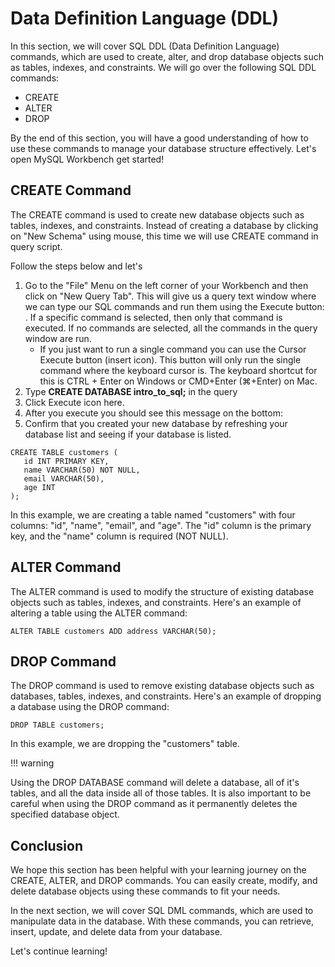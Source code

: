 # Data Definition Language (DDL)

In this section, we will cover SQL DDL (Data Definition Language) commands, which are used to create, alter, and drop database objects such as tables, indexes, and constraints. We will go over the following SQL DDL commands:

- CREATE
- ALTER
- DROP

By the end of this section, you will have a good understanding of how to use these commands to manage your database structure effectively. Let's open MySQL Workbench get started!

## CREATE Command

The CREATE command is used to create new database objects such as tables, indexes, and constraints. Instead of creating a database by clicking on "New Schema" using mouse, this time we will use CREATE command in query script.

Follow the steps below and let's

1. Go to the "File" Menu on the left corner of your Workbench and then click on "New Query Tab". This will give us a query text window where we can type our SQL commands and run them using the Execute button: . If a specific command is selected, then only that command is executed. If no commands are selected, all the commands in the query window are run.
   - If you just want to run a single command you can use the Cursor Execute button (insert icon). This button will only run the single command where the keyboard cursor is. The keyboard shortcut for this is CTRL + Enter on Windows or CMD+Enter (⌘+Enter) on Mac.
2. Type **CREATE DATABASE intro_to_sql;** in the query
3. Click Execute icon here.
4. After you execute you should see this message on the bottom:
5. Confirm that you created your new database by refreshing your database list and seeing if your database is listed.

```
CREATE TABLE customers (
   id INT PRIMARY KEY,
   name VARCHAR(50) NOT NULL,
   email VARCHAR(50),
   age INT
);
```

In this example, we are creating a table named "customers" with four columns: "id", "name", "email", and "age". The "id" column is the primary key, and the "name" column is required (NOT NULL).

## ALTER Command

The ALTER command is used to modify the structure of existing database objects such as tables, indexes, and constraints. Here's an example of altering a table using the ALTER command:

```
ALTER TABLE customers ADD address VARCHAR(50);
```

## DROP Command

The DROP command is used to remove existing database objects such as databases, tables, indexes, and constraints. Here's an example of dropping a database using the DROP command:

```
DROP TABLE customers;
```

In this example, we are dropping the "customers" table.

!!! warning

Using the DROP DATABASE command will delete a database, all of it's tables, and all the data inside all of those tables. It is also important to be careful when using the DROP command as it permanently deletes the specified database object.

## Conclusion

We hope this section has been helpful with your learning journey on the CREATE, ALTER, and DROP commands. You can easily create, modify, and delete database objects using these commands to fit your needs.

In the next section, we will cover SQL DML commands, which are used to manipulate data in the database. With these commands, you can retrieve, insert, update, and delete data from your database.

Let's continue learning!
